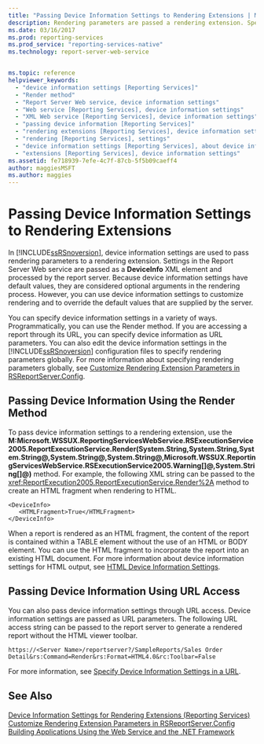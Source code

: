 ```yaml
---
title: "Passing Device Information Settings to Rendering Extensions | Microsoft Docs"
description: Rendering parameters are passed a rendering extension. Specify device information settings by the Render method, as URL parameter, or in configuration files.
ms.date: 03/16/2017
ms.prod: reporting-services
ms.prod_service: "reporting-services-native"
ms.technology: report-server-web-service


ms.topic: reference
helpviewer_keywords: 
  - "device information settings [Reporting Services]"
  - "Render method"
  - "Report Server Web service, device information settings"
  - "Web service [Reporting Services], device information settings"
  - "XML Web service [Reporting Services], device information settings"
  - "passing device information [Reporting Services]"
  - "rendering extensions [Reporting Services], device information settings"
  - "rendering [Reporting Services], settings"
  - "device information settings [Reporting Services], about device information settings"
  - "extensions [Reporting Services], device information settings"
ms.assetid: fe718939-7efe-4c7f-87cb-5f5b09caeff4
author: maggiesMSFT
ms.author: maggies
---
```

# Passing Device Information Settings to Rendering Extensions
  In [!INCLUDE[ssRSnoversion](../../../includes/ssrsnoversion-md.md)], device information settings are used to pass rendering parameters to a rendering extension. Settings in the Report Server Web service are passed as a **DeviceInfo** XML element and processed by the report server. Because device information settings have default values, they are considered optional arguments in the rendering process. However, you can use device information settings to customize rendering and to override the default values that are supplied by the server.  
  
 You can specify device information settings in a variety of ways. Programmatically, you can use the Render method. If you are accessing a report through its URL, you can specify device information as URL parameters. You can also edit the device information settings in the [!INCLUDE[ssRSnoversion](../../../includes/ssrsnoversion-md.md)] configuration files to specify rendering parameters globally. For more information about specifying rendering parameters globally, see [Customize Rendering Extension Parameters in RSReportServer.Config](../../../reporting-services/customize-rendering-extension-parameters-in-rsreportserver-config.md).  
  
## Passing Device Information Using the Render Method  
 To pass device information settings to a rendering extension, use the **M:Microsoft.WSSUX.ReportingServicesWebService.RSExecutionService2005.ReportExecutionService.Render(System.String,System.String,System.String@,System.String@,System.String@,Microsoft.WSSUX.ReportingServicesWebService.RSExecutionService2005.Warning[]@,System.String[]@)** method. For example, the following XML string can be passed to the <xref:ReportExecution2005.ReportExecutionService.Render%2A> method to create an HTML fragment when rendering to HTML.  
  
```  
<DeviceInfo>  
   <HTMLFragment>True</HTMLFragment>  
</DeviceInfo>  
```  
  
 When a report is rendered as an HTML fragment, the content of the report is contained within a TABLE element without the use of an HTML or BODY element. You can use the HTML fragment to incorporate the report into an existing HTML document. For more information about device information settings for HTML output, see [HTML Device Information Settings](../../../reporting-services/html-device-information-settings.md).  
  
## Passing Device Information Using URL Access  
 You can also pass device information settings through URL access. Device information settings are passed as URL parameters. The following URL access string can be passed to the report server to generate a rendered report without the HTML viewer toolbar.  
  
```  
https://<Server Name>/reportserver?/SampleReports/Sales Order Detail&rs:Command=Render&rs:Format=HTML4.0&rc:Toolbar=False  
```  
  
 For more information, see [Specify Device Information Settings in a URL](../../../reporting-services/specify-device-information-settings-in-a-url.md).  
  
## See Also  
 [Device Information Settings for Rendering Extensions &#40;Reporting Services&#41;](../../../reporting-services/device-information-settings-for-rendering-extensions-reporting-services.md)   
 [Customize Rendering Extension Parameters in RSReportServer.Config](../../../reporting-services/customize-rendering-extension-parameters-in-rsreportserver-config.md)   
 [Building Applications Using the Web Service and the .NET Framework](../../../reporting-services/report-server-web-service/net-framework/building-applications-using-the-web-service-and-the-net-framework.md)  
  
  
